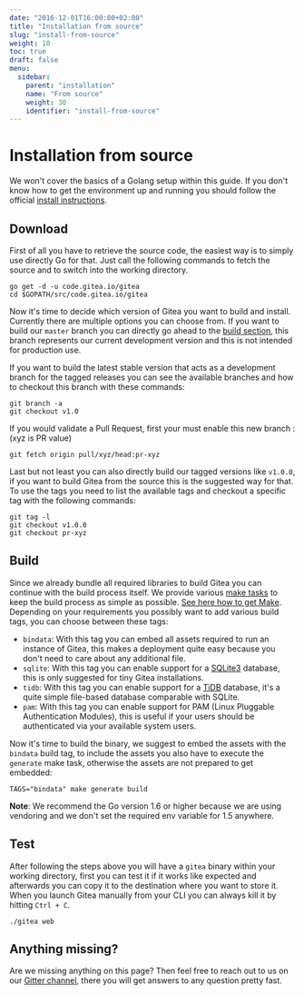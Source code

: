 ```yaml
---
date: "2016-12-01T16:00:00+02:00"
title: "Installation from source"
slug: "install-from-source"
weight: 10
toc: true
draft: false
menu:
  sidebar:
    parent: "installation"
    name: "From source"
    weight: 30
    identifier: "install-from-source"
---
```


# Installation from source

We won't cover the basics of a Golang setup within this guide. If you don't know how to get the environment up and running you should follow the official [install instructions](https://golang.org/doc/install).

## Download

First of all you have to retrieve the source code, the easiest way is to simply use directly Go for that. Just call the following commands to fetch the source and to switch into the working directory.

```
go get -d -u code.gitea.io/gitea
cd $GOPATH/src/code.gitea.io/gitea
```

Now it's time to decide which version of Gitea you want to build and install. Currently there are multiple options you can choose from. If you want to build our `master` branch you can directly go ahead to the [build section](#build), this branch represents our current development version and this is not intended for production use.

If you want to build the latest stable version that acts as a development branch for the tagged releases you can see the available branches and how to checkout this branch with these commands:

```
git branch -a
git checkout v1.0
```

If you would validate a Pull Request, first your must enable this new branch : (xyz is PR value)

```
git fetch origin pull/xyz/head:pr-xyz
```

Last but not least you can also directly build our tagged versions like `v1.0.0`, if you want to build Gitea from the source this is the suggested way for that. To use the tags you need to list the available tags and checkout a specific tag with the following commands:

```
git tag -l
git checkout v1.0.0
git checkout pr-xyz
```

## Build

Since we already bundle all required libraries to build Gitea you can continue with the build process itself. We provide various [make tasks](https://github.com/go-gitea/gitea/blob/master/Makefile) to keep the build process as simple as possible. <a href='{{< relref "doc/advanced/make.en-us.md" >}}'>See here how to get Make</a>. Depending on your requirements you possibly want to add various build tags, you can choose between these tags:

* `bindata`: With this tag you can embed all assets required to run an instance of Gitea, this makes a deployment quite easy because you don't need to care about any additional file.
* `sqlite`: With this tag you can enable support for a [SQLite3](https://sqlite.org/) database, this is only suggested for tiny Gitea installations.
* `tidb`: With this tag you can enable support for a [TiDB](https://github.com/pingcap/tidb) database, it's a quite simple file-based database comparable with SQLite.
* `pam`: With this tag you can enable support for PAM (Linux Pluggable Authentication Modules), this is useful if your users should be authenticated via your available system users.

Now it's time to build the binary, we suggest to embed the assets with the `bindata` build tag, to include the assets you also have to execute the `generate` make task, otherwise the assets are not prepared to get embedded:

```
TAGS="bindata" make generate build
```

**Note**: We recommend the Go version 1.6 or higher because we are using vendoring and we don't set the required env variable for 1.5 anywhere.

## Test

After following the steps above you will have a `gitea` binary within your working directory, first you can test it if it works like expected and afterwards you can copy it to the destination where you want to store it. When you launch Gitea manually from your CLI you can always kill it by hitting `Ctrl + C`.

```
./gitea web
```

## Anything missing?

Are we missing anything on this page? Then feel free to reach out to us on our [Gitter channel](https://gitter.im/go-gitea/gitea/), there you will get answers to any question pretty fast.
